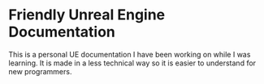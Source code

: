 # Friendly Unreal Engine Documentation
This is a personal UE documentation I have been working on while I was learning. It is made in a less technical way so it is easier to understand for new programmers.
